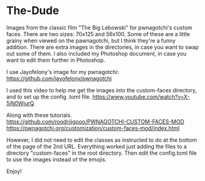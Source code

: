 # The-Dude
Images from the classic film "The Big Lebowski" for pwnagotchi's custom faces.
There are two sizes: 70x125 and 56x100.
Some of these are a little grainy when viewed on the pawnagotchi, but I think they're a funny addition.
There are extra images in the directories, in case you want to swap out some of them.
I also included my Photoshop document, in case you want to edit them further in Photoshop.

I use Jayofelony's image for my pwnagotchi:
https://github.com/jayofelony/pwnagotchi 

I used this video to help me get the images into the custom-faces directory, and to set up the config .toml file.
https://www.youtube.com/watch?v=X-5jN0WjurQ 

Along with these tutorials.  
https://github.com/roodriiigooo/PWNAGOTCHI-CUSTOM-FACES-MOD  
https://pwnagotchi.org/customization/custom-faces-mod/index.html 

However, I did not need to edit the classes as instructed to do at the bottom of the page of the 2nd URL.
Everything worked just adding the files to a directory "custom-faces" in the root directory.
Then edit the config.toml file to use the images instead of the emojis.

Enjoy!
